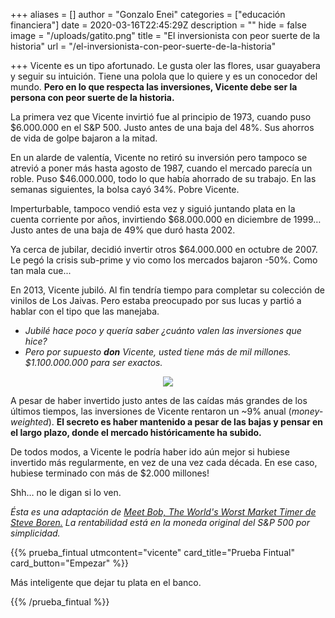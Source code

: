 +++
aliases = []
author = "Gonzalo Enei"
categories = ["educación financiera"]
date = 2020-03-16T22:45:29Z
description = ""
hide = false
image = "/uploads/gatito.png"
title = "El inversionista con peor suerte de la historia"
url = "/el-inversionista-con-peor-suerte-de-la-historia"

+++
Vicente es un tipo afortunado. Le gusta oler las flores, usar guayabera y seguir su intuición. Tiene una polola que lo quiere y es un conocedor del mundo. **Pero en lo que respecta las inversiones, Vicente debe ser la persona con peor suerte de la historia.**

La primera vez que Vicente invirtió fue al principio de 1973, cuando puso $6.000.000 en el S&P 500. Justo antes de una baja del 48%. Sus ahorros de vida de golpe bajaron a la mitad.

En un alarde de valentía, Vicente no retiró su inversión pero tampoco se atrevió a poner más hasta agosto de 1987, cuando el mercado parecía un roble. Puso $46.000.000, todo lo que había ahorrado de su trabajo. En las semanas siguientes, la bolsa cayó 34%. Pobre Vicente.

Imperturbable, tampoco vendió esta vez y siguió juntando plata en la cuenta corriente por años, invirtiendo $68.000.000 en diciembre de 1999… Justo antes de una baja de 49% que duró hasta 2002.

Ya cerca de jubilar, decidió invertir otros $64.000.000 en octubre de 2007. Le pegó la crisis sub-prime y vio como los mercados bajaron -50%. Como tan mala cue...

En 2013, Vicente jubiló. Al fin tendría tiempo para completar su colección de vinilos de Los Jaivas. Pero estaba preocupado por sus lucas y partió a hablar con el tipo que las manejaba.

* _Jubilé hace poco y quería saber ¿cuánto valen las inversiones que hice?_
* _Pero por supuesto **don** Vicente, usted tiene más de mil millones. $1.100.000.000 para ser exactos._

<div style="text-align:center">

<figure>

<img src="/uploads/vicente.gif">


</figure>

</div>


A pesar de haber invertido justo antes de las caídas más grandes de los últimos tiempos, las inversiones de Vicente rentaron un \~9% anual (_money-weighted_). **El secreto es haber mantenido a pesar de las bajas y pensar en el largo plazo, donde el mercado históricamente ha subido.**  
  
De todos modos, a Vicente le podría haber ido aún mejor si hubiese invertido más regularmente, en vez de una vez cada década. En ese caso, hubiese terminado con más de $2.000 millones!

Shh… no le digan si lo ven.

_Ésta es una adaptación de_ [_Meet Bob, The World's Worst Market Timer de Steve Boren._](https://prosperion.us/commentary/meet-bob-worlds-worst-market-timer/) _La rentabilidad está en la moneda original del S&P 500 por simplicidad._



{{% prueba_fintual
utmcontent="vicente"
card_title="Prueba Fintual"
card_button="Empezar" %}}

Más inteligente que dejar tu plata en el banco.

{{% /prueba_fintual %}}